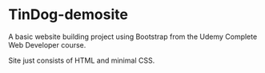 # TinDog-demosite
A basic website building project using Bootstrap from the Udemy Complete Web Developer course.

Site just consists of HTML and minimal CSS.
